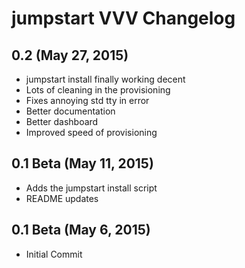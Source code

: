 # jumpstart VVV Changelog

## 0.2 (May 27, 2015)
* jumpstart install finally working decent
* Lots of cleaning in the provisioning
* Fixes annoying std tty in error
* Better documentation
* Better dashboard
* Improved speed of provisioning

## 0.1 Beta (May 11, 2015)
* Adds the jumpstart install script
* README updates

## 0.1 Beta (May 6, 2015)
* Initial Commit